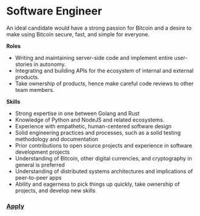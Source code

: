 # Software Engineer 

An ideal candidate would have a strong passion for Bitcoin and a desire to make using Bitcoin secure, fast, and simple for everyone.

**Roles**

- Writing and maintaining server-side code and implement entire user-stories in autonomy.
- Integrating and building APIs for the ecosystem of internal and external products.
- Take ownership of products, hence make careful code reviews to other team members.


**Skills**
 
- Strong expertise in one between Golang and Rust
- Knowledge of Python and NodeJS and related ecosystems. 
- Experience with empathetic, human-centered software design
- Solid engineering practices and processes, such as a solid testing methodology and documentation
- Prior contributions to open source projects and experience in software development projects
- Understanding of Bitcoin, other digital currencies, and cryptography in general is preferred
- Understanding of distributed systems architectures and implications of peer-to-peer apps
- Ability and eagerness to pick things up quickly, take ownership of projects, and develop new skills

### [Apply](https://forms.gle/GHBY5MDUgozy9e8w9)

